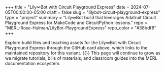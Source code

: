 +++
title = "Lily∞Bot with Circuit Playground Express"
date = 2024-07-05T00:00:00-05:00
draft = false
slug = "lilybot-circuit-playground-express"
type = "project"
summary = "Lily∞Bot build that leverages Adafruit Circuit Playground Express for MakeCode and CircuitPython lessons."
repo = "MERL-Rose-Hulman/LilyBot-PlaygroundExpress"
repo_color = "#38bdf8"
+++

Explore build files and teaching assets for the Lily∞Bot with Circuit Playground Express through the GitHub card above, which links to the maintained repository for this variant.
{{<github-repo repo="MERL-Rose-Hulman/LilyBot-PlaygroundExpress" repo_color="#38bdf8">}}
This page will continue to grow as we migrate tutorials, bills of materials, and classroom guides into the MERL documentation ecosystem.
